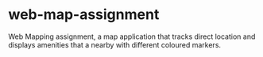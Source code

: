 # web-map-assignment
Web Mapping assignment, a map application that tracks direct location and displays amenities that a nearby with different coloured markers.
